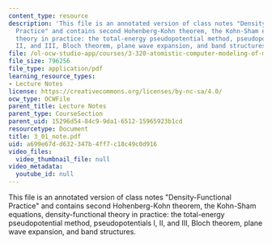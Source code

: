 ```yaml
---
content_type: resource
description: 'This file is an annotated version of class notes "Density-Functional
  Practice" and contains second Hohenberg-Kohn theorem, the Kohn-Sham equations, density-functional
  theory in practice: the total-energy pseudopotential method, pseudopotentials I,
  II, and III, Bloch theorem, plane wave expansion, and band structures.'
file: /ol-ocw-studio-app/courses/3-320-atomistic-computer-modeling-of-materials-sma-5107-spring-2005/a699e67dd632347b4ff7c18c49c0d916_3_01_note.pdf
file_size: 796256
file_type: application/pdf
learning_resource_types:
- Lecture Notes
license: https://creativecommons.org/licenses/by-nc-sa/4.0/
ocw_type: OCWFile
parent_title: Lecture Notes
parent_type: CourseSection
parent_uid: 15296d54-84c9-9da1-6512-15965923b1cd
resourcetype: Document
title: 3_01_note.pdf
uid: a699e67d-d632-347b-4ff7-c18c49c0d916
video_files:
  video_thumbnail_file: null
video_metadata:
  youtube_id: null
---
```

This file is an annotated version of class notes "Density-Functional Practice" and contains second Hohenberg-Kohn theorem, the Kohn-Sham equations, density-functional theory in practice: the total-energy pseudopotential method, pseudopotentials I, II, and III, Bloch theorem, plane wave expansion, and band structures.